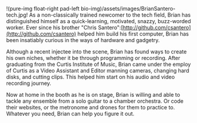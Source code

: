 !(pure-img float-right pad-left bio-img)/assets/images/BrianSantero-tech.jpg! As a non-classically trained newcomer to the tech field, Brian has distinguished himself as a quick-learning, motivated, snazzy, buzz-worded worker. Ever since his brother "Chris Santero":[http://github.com/csantero](http://github.com/csantero) helped him build his first computer, Brian has been insatiably curious in the ways of hardware and gadgetry.

Although a recent injectee into the scene, Brian has found ways to create his own niches, whether it be through programming or recording. After graduating from the Curtis Institute of Music, Brian came under the employ of Curtis as a Video Assistant and Editor manning cameras, changing hard disks, and cutting clips. This helped him start on his audio and video recording journey.

Now at home in the booth as he is on stage, Brian is willing and able to tackle any ensemble from a solo guitar to a chamber orchestra. Or code their websites, or the metronome and drones for them to practice to. Whatever you need, Brian can help you figure it out.
